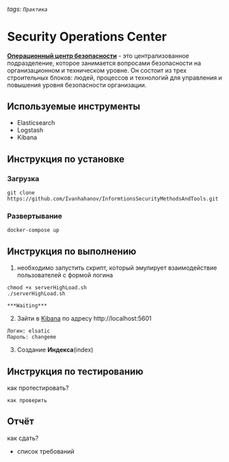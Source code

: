 ###### tags: `Практика`
# Security Operations Center
[**Операционный центр безопасности**](https://) - это централизованное подразделение, которое занимается вопросами безопасности на организационном и техническом уровне. Он состоит из трех строительных блоков: людей, процессов и технологий для управления и повышения уровня безопасности организации.
## Используемые инструменты
* Elasticsearch
* Logstash
* Kibana
## Инструкция по установке
### Загрузка
```
git clone https://github.com/Ivanhahanov/InformtionsSecurityMethodsAndTools.git
```
### Развертывание
```
docker-compose up
```
## Инструкция по выполнению
1. необходимо запустить скрипт, который эмулирует взаимодействие пользователей с формой логина
```
chmod +x serverHighLoad.sh
./serverHighLoad.sh

***Waiting***
```
2. Зайти в [Kibana](http://localhost:5601) по адресу http://localhost:5601

```shell
Логин: elsatic
Пароль: changeme
```
3. Создание **Индекса**(index)

## Инструкция по тестированию
как протестировать?
```
как проверить
```
## Отчёт
как сдать?
* список требований
